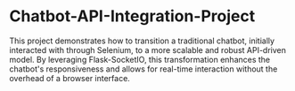 # Chatbot-API-Integration-Project
This project demonstrates how to transition a traditional chatbot, initially interacted with through Selenium, to a more scalable and robust API-driven model. By leveraging Flask-SocketIO, this transformation enhances the chatbot's responsiveness and allows for real-time interaction without the overhead of a browser interface.
